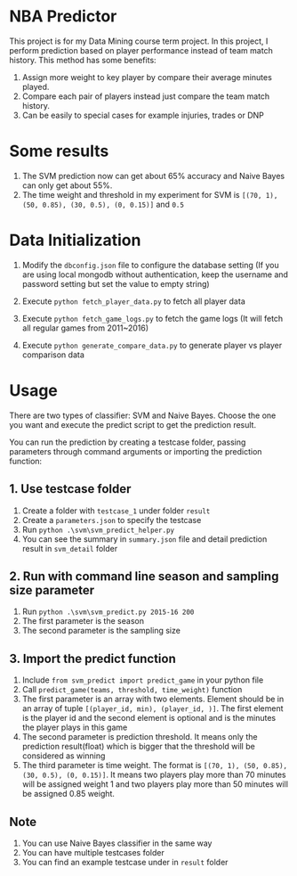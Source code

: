 # NBA Predictor
This project is for my Data Mining course term project. In this project, I perform prediction based on player performance instead of team match history. This method has some benefits:
1. Assign more weight to key player by compare their average minutes played.
2. Compare each pair of players instead just compare the team match history.
3. Can be easily to special cases for example injuries, trades or DNP


# Some results
1. The SVM prediction now can get about 65% accuracy and Naive Bayes can only get about 55%.
2. The time weight and threshold in my experiment for SVM is `[(70, 1), (50, 0.85), (30, 0.5), (0, 0.15)]` and `0.5`

# Data Initialization
1. Modify the `dbconfig.json` file to configure the database setting (If you are using local mongodb without authentication, keep the username and password setting but set the value to empty string)

2. Execute `python fetch_player_data.py` to fetch all player data

3. Execute `python fetch_game_logs.py` to fetch the game logs (It will fetch all regular games from 2011~2016)

4. Execute `python generate_compare_data.py` to generate player vs player comparison data

# Usage
There are two types of classifier: SVM and Naive Bayes. Choose the one you want and execute the predict script to get the prediction result.

You can run the prediction by creating a testcase folder, passing parameters through command arguments or importing the prediction function:

## 1. Use testcase folder
1. Create a folder with `testcase_1` under folder `result`
2. Create a `parameters.json` to specify the testcase     
3. Run `python .\svm\svm_predict_helper.py`
4. You can see the summary in `summary.json` file and detail prediction result in `svm_detail` folder

  
## 2. Run with command line season and sampling size parameter
1. Run `python .\svm\svm_predict.py 2015-16 200`
2. The first parameter is the season 
3. The second parameter is the sampling size 


## 3. Import the predict function
1. Include `from svm_predict import predict_game` in your python file
2. Call `predict_game(teams, threshold, time_weight)` function
3. The first parameter is an array with two elements. Element should be in an array of tuple `[(player_id, min), (player_id, )]`. The first element is the player id and the second element is optional and is the minutes the player plays in this game
4. The second parameter is prediction threshold. It means only the prediction result(float) which is bigger that the threshold will be considered as winning
5. The third parameter is time weight. The format is `[(70, 1), (50, 0.85), (30, 0.5), (0, 0.15)]`. It means two players play more than 70 minutes will be assigned weight 1 and two players play more than 50 minutes will be assigned 0.85 weight.

## Note
1. You can use Naive Bayes classifier in the same way
2. You can have multiple testcases folder
3. You can find an example testcase under in `result` folder
